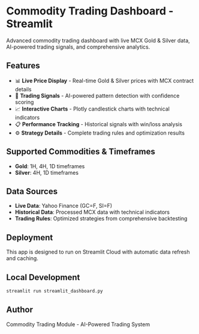 # Commodity Trading Dashboard - Streamlit

Advanced commodity trading dashboard with live MCX Gold & Silver data, AI-powered trading signals, and comprehensive analytics.

## Features

- 📊 **Live Price Display** - Real-time Gold & Silver prices with MCX contract details
- 🎯 **Trading Signals** - AI-powered pattern detection with confidence scoring
- 📈 **Interactive Charts** - Plotly candlestick charts with technical indicators
- 📋 **Performance Tracking** - Historical signals with win/loss analysis
- ⚙️ **Strategy Details** - Complete trading rules and optimization results

## Supported Commodities & Timeframes

- **Gold**: 1H, 4H, 1D timeframes
- **Silver**: 4H, 1D timeframes

## Data Sources

- **Live Data**: Yahoo Finance (GC=F, SI=F)
- **Historical Data**: Processed MCX data with technical indicators
- **Trading Rules**: Optimized strategies from comprehensive backtesting

## Deployment

This app is designed to run on Streamlit Cloud with automatic data refresh and caching.

## Local Development

```bash
streamlit run streamlit_dashboard.py
```

## Author

Commodity Trading Module - AI-Powered Trading System
